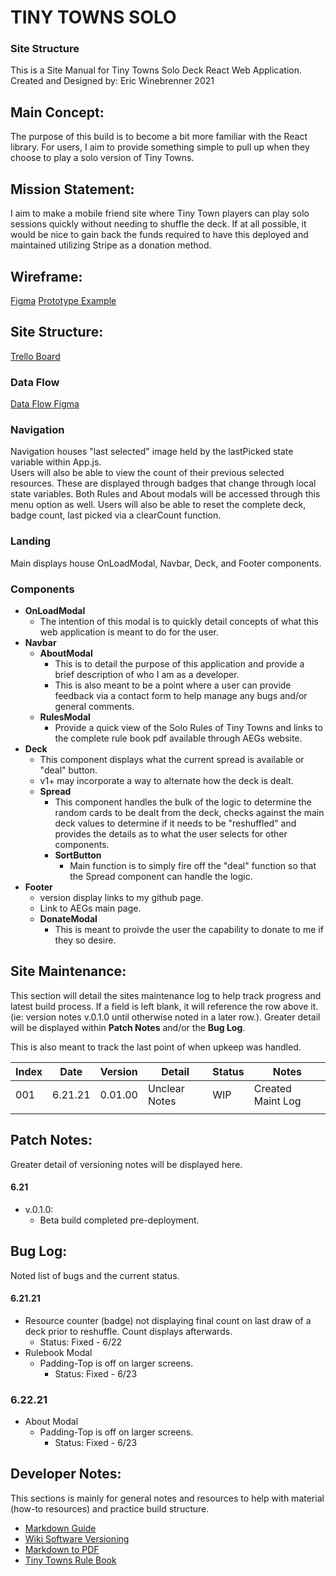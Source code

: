 # TINY TOWNS SOLO
### Site Structure
This is a Site Manual for Tiny Towns Solo Deck React Web Application.
Created and Designed by: Eric Winebrenner 2021

## Main Concept:
The purpose of this build is to become a bit more familiar with the React library.  For users, I aim to provide something simple to pull up when they choose to play a solo version of Tiny Towns.

## Mission Statement:
I aim to make a mobile friend site where Tiny Town players can play solo sessions quickly without needing to shuffle the deck.  If at all possible, it would be nice to gain back the funds required to have this deployed and maintained utilizing Stripe as a donation method.

## Wireframe:
[Figma](https://www.figma.com/file/jl6MledrobDKbph3H8qUaq/Tiny-Towns-Solo-Wireframe?node-id=0%3A1)
[Prototype Example](https://www.figma.com/proto/jl6MledrobDKbph3H8qUaq/Tiny-Towns-Solo-Wireframe?node-id=1%3A2&scaling=scale-down&page-id=0%3A1)

## Site Structure:
[Trello Board](https://trello.com/b/MlL4A15e/tiny-towns-solo)

### Data Flow
[Data Flow Figma](https://www.figma.com/file/uaM1msWYXopjaxrbCFA7UU/Tiny-Towns-Solo?node-id=0%3A1)

### Navigation
Navigation houses "last selected" image held by the lastPicked state variable within App.js.  
Users will also be able to view the count of their previous selected resources.  These are displayed through badges that change through local state variables.
Both Rules and About modals will be accessed through this menu option as well.
Users will also be able to reset the complete deck, badge count, last picked via a clearCount function.

### Landing
  Main displays house OnLoadModal, Navbar, Deck, and Footer components.

### Components
- **OnLoadModal**
  - The intention of this modal is to quickly detail concepts of what this web application is meant to do for the user.
- **Navbar**
  - **AboutModal**
    - This is to detail the purpose of this application and provide a brief description of who I am as a developer.
    - This is also meant to be a point where a user can provide feedback via a contact form to help manage any bugs and/or general comments.
  - **RulesModal**
    - Provide a quick view of the Solo Rules of Tiny Towns and links to the complete rule book pdf available through AEGs website.
- **Deck**
  - This component displays what the current spread is available or "deal" button.  
  - v1+ may incorporate a way to alternate how the deck is dealt.  
  - **Spread**
    - This component handles the bulk of the logic to determine the random cards to be dealt from the deck, checks against the main deck values to determine if it needs to be "reshuffled" and provides the details as to what the user selects for other components.
    - **SortButton**
      - Main function is to simply fire off the "deal" function so that the Spread component can handle the logic.
- **Footer**
  - version display links to my github page.
  - Link to AEGs main page.
  - **DonateModal**
    - This is meant to proivde the user the capability to donate to me if they so desire.

## Site Maintenance:
This section will detail the sites maintenance log to help track progress and latest build process.  If a field is left blank, it will reference the row above it.  (ie: version notes v.0.1.0 until otherwise noted in a later row.).  Greater detail will be displayed within **Patch Notes** and/or the **Bug Log**.  

This is also meant to track the last point of when upkeep was handled.

Index   | Date    | Version | Detail        | Status    | Notes
---     | ---     |    ---  |  ---          |   ---     |  ---  
001     | 6.21.21 | 0.01.00 | Unclear Notes |   WIP     | Created Maint Log      
        |         |         |               |           |        


## Patch Notes:
Greater detail of versioning notes will be displayed here.

#### 6.21
- v.0.1.0:
  -  Beta build completed pre-deployment.  

## Bug Log:
Noted list of bugs and the current status.

#### 6.21.21
  - Resource counter (badge) not displaying final count on last draw of a deck prior to reshuffle.  Count displays afterwards.
    - Status: Fixed - 6/22
  - Rulebook Modal
    - Padding-Top is off on larger screens.
      - Status: Fixed - 6/23
### 6.22.21
  - About Modal
    - Padding-Top is off on larger screens.
      - Status: Fixed - 6/23

## Developer Notes:
This sections is mainly for general notes and resources to help with material (how-to resources) and practice build structure.

- [Markdown Guide](https://www.markdownguide.org/basic-syntax)
- [Wiki Software Versioning](https://en.wikipedia.org/wiki/Software_versioning)
- [Markdown to PDF](http://markdown2pdf.com/)
- [Tiny Towns Rule Book](https://www.alderac.com/wp-content/uploads/2018/11/Tiny_Towns_Rules_FINAL.pdf)